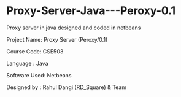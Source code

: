 # Proxy-Server-Java---Peroxy-0.1

Proxy server in java designed and coded in netbeans

Project Name: Proxy Server (Peroxy/0.1)

Course Code: CSE503

Language : Java

Software Used: Netbeans

Designed by : Rahul Dangi (RD_Square) & Team

